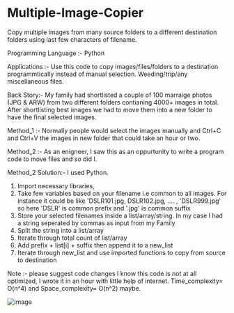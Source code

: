 # Multiple-Image-Copier
Copy multiple images from many source folders to a different destination folders using last few characters of filename. 

Programming Language :- Python

Applications :- Use this code to copy images/files/folders to a destination programmtically instead of manual selection. Weeding/trip/any miscellaneous files.

Back Story:- My family had shortlisted a couple of 100 marraige photos (JPG & ARW) from two different folders contianing 4000+ images in total. After shortlisting best images we had to move them into a new folder to have the final selected images. 

Method_1 :- Normally people would select the images manually and Ctrl+C and Ctrl+V the images in new folder that could take an hour or two.

Method_2 :- As an enigneer, I saw this as an oppurtunity to write a program code to move files and so did I.

Method_2 Solution:-
I used Python. 

1. Import necessary libraries, 
2. Take few variables based on your filename i.e common to all images. For instance it could be like 'DSLR101.jpg, DSLR102.jpg, .... , 'DSLR999.jpg' so here 'DSLR' is common prefix and '.jpg' is common suffix
3. Store your selected filenames inside a list/array/string. In my case I had a string seperated by commas as input from my Family 
4. Split the string into a list/array 
5. Iterate through total count of list/array
6. Add prefix + list[i] + suffix then append it to a new_list
7. Iterate through new_list and use imported functions to copy from source to destination

Note :- please suggest code changes I know this code is not at all optimized, I wrote it in an hour with little help of internet. Time_complexity= O(n^4) and Space_complexity= O(n^2) maybe. 

![image](https://github.com/user-attachments/assets/b6c331c0-a774-40ac-8e7c-d7a67c6ace83)

